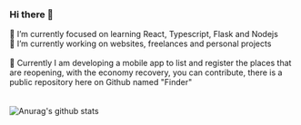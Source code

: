 ### Hi there 👋

🌱  I’m currently focused on learning React, Typescript, Flask and Nodejs
<br>
🔭 I’m currently working on websites, freelances and personal projects
<br>
<br>
🌟 Currently I am developing a mobile app to list and register the places that<br> are reopening, with the economy recovery, you can contribute, there is a public          repository here on Github named "Finder"
<br>
<br>
<br>
![Anurag's github stats](https://github-readme-stats.vercel.app/api?username=josethz00&show_icons=true&theme=dark&count_private=true)
